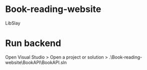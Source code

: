 # Book-reading-website
LibSlay
# Run backend 
Open Visual Studio > Open a project or solution > .\Book-reading-website\BookAPI\BookAPI.sln
